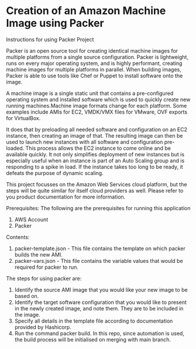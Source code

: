 # Creation of an Amazon Machine Image using Packer

Instructions for using Packer Project

Packer is an open source tool for creating identical machine images for multiple platforms from a single source configuration. Packer is lightweight, runs on every major operating system, and is highly performant, creating machine images for multiple platforms in parallel. When building images, Packer is able to use tools like Chef or Puppet to install software onto the image.

A machine image is a single static unit that contains a pre-configured operating system and installed software which is used to quickly create new running machines.Machine image formats change for each platform. Some examples include AMIs for EC2, VMDK/VMX files for VMware, OVF exports for VirtualBox.

It does that by preloading all needed software and configuration on an EC2 instance, then creating an image of that. The resulting image can then be used to launch new instances with all software and configuration pre-loaded. This process allows the EC2 instance to come online and be available quickly. It not only simplifies deployment of new instances but is especially useful when an instance is part of an Auto Scaling group and is responding to a spike in load. If the instance takes too long to be ready, it defeats the purpose of dynamic scaling.

This project focusses on the Amazon Web Services cloud platform, but the steps will be quite similar for itself cloud providers as well. Please refer to you product documentation for more information. 

Prerequisites: 
The following are the prerequisites for running this application
1. AWS Account
2. Packer

Contents:
1. packer-template.json - This file contains the template on which packer builds the new AMI.
2. packer-vars.json - This file contains the variable values that would be required for packer to run.


The steps for using packer are:
1. Identify the source AMI image that you would like your new image to be based on.
2. Identify the target software configuration that you would like to present in the newly created image, and note them. They are to be included in the image.
3. Specify all details in the template file according to documentation provided by Hashicorp.
4. Run the command packer build. In this repo, since automation is used, the build process will be initialised on merging with main branch.
